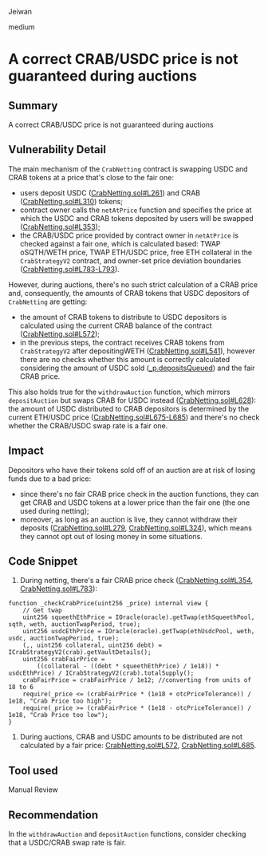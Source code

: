 Jeiwan

medium

# A correct CRAB/USDC price is not guaranteed during auctions

## Summary
A correct CRAB/USDC price is not guaranteed during auctions
## Vulnerability Detail
The main mechanism of the `CrabNetting` contract is swapping USDC and CRAB tokens at a price that's close to the fair one:
- users deposit USDC ([CrabNetting.sol#L261](https://github.com/sherlock-audit/2022-11-opyn/blob/main/crab-netting/src/CrabNetting.sol#L261)) and CRAB ([CrabNetting.sol#L310](https://github.com/sherlock-audit/2022-11-opyn/blob/main/crab-netting/src/CrabNetting.sol#L310)) tokens;
- contract owner calls the `netAtPrice` function and specifies the price at which the USDC and CRAB tokens deposited by users will be swapped ([CrabNetting.sol#L353](https://github.com/sherlock-audit/2022-11-opyn/blob/main/crab-netting/src/CrabNetting.sol#L353));
- the CRAB/USDC price provided by contract owner in `netAtPrice` is checked against a fair one, which is calculated based: TWAP oSQTH/WETH price, TWAP ETH/USDC price, free ETH collateral in the `CrabStrategyV2` contract, and owner-set price deviation boundaries ([CrabNetting.sol#L783-L793](https://github.com/sherlock-audit/2022-11-opyn/blob/main/crab-netting/src/CrabNetting.sol#L783-L793)).

However, during auctions, there's no such strict calculation of a CRAB price and, consequently, the amounts of CRAB tokens that USDC depositors of `CrabNetting` are getting:
- the amount of CRAB tokens to distribute to USDC depositors is calculated using the current CRAB balance of the contract ([CrabNetting.sol#L572](https://github.com/sherlock-audit/2022-11-opyn/blob/main/crab-netting/src/CrabNetting.sol#L572));
- in the previous steps, the contract receives CRAB tokens from `CrabStrategyV2` after depositingWETH ([CrabNetting.sol#L541](https://github.com/sherlock-audit/2022-11-opyn/blob/main/crab-netting/src/CrabNetting.sol#L541)), however there are no checks whether this amount is correctly calculated considering the amount of USDC sold ([_p.depositsQueued](https://github.com/sherlock-audit/2022-11-opyn/blob/main/crab-netting/src/CrabNetting.sol#L533)) and the fair CRAB price.

This also holds true for the `withdrawAuction` function, which mirrors `depositAuction` but swaps CRAB for USDC instead ([CrabNetting.sol#L628](https://github.com/sherlock-audit/2022-11-opyn/blob/main/crab-netting/src/CrabNetting.sol#L628)): the amount of USDC distributed to CRAB depositors is determined by the current ETH/USDC price ([CrabNetting.sol#L675-L685](https://github.com/sherlock-audit/2022-11-opyn/blob/main/crab-netting/src/CrabNetting.sol#L675-L685)) and there's no check whether the CRAB/USDC swap rate is a fair one.
## Impact
Depositors who have their tokens sold off of an auction are at risk of losing funds due to a bad price:
- since there's no fair CRAB price check in the auction functions, they can get CRAB and USDC tokens at a lower price than the fair one (the one used during netting);
- moreover, as long as an auction is live, they cannot withdraw their deposits ([CrabNetting.sol#L279](https://github.com/sherlock-audit/2022-11-opyn/blob/main/crab-netting/src/CrabNetting.sol#L279), [CrabNetting.sol#L324](https://github.com/sherlock-audit/2022-11-opyn/blob/main/crab-netting/src/CrabNetting.sol#L324)), which means they cannot opt out of losing money in some situations.
## Code Snippet
1. During netting, there's a fair CRAB price check ([CrabNetting.sol#L354](https://github.com/sherlock-audit/2022-11-opyn/blob/main/crab-netting/src/CrabNetting.sol#L354), [CrabNetting.sol#L783](https://github.com/sherlock-audit/2022-11-opyn/blob/main/crab-netting/src/CrabNetting.sol#L783)):
  ```solidity
  function _checkCrabPrice(uint256 _price) internal view {
      // Get twap
      uint256 squeethEthPrice = IOracle(oracle).getTwap(ethSqueethPool, sqth, weth, auctionTwapPeriod, true);
      uint256 usdcEthPrice = IOracle(oracle).getTwap(ethUsdcPool, weth, usdc, auctionTwapPeriod, true);
      (,, uint256 collateral, uint256 debt) = ICrabStrategyV2(crab).getVaultDetails();
      uint256 crabFairPrice =
          ((collateral - ((debt * squeethEthPrice) / 1e18)) * usdcEthPrice) / ICrabStrategyV2(crab).totalSupply();
      crabFairPrice = crabFairPrice / 1e12; //converting from units of 18 to 6
      require(_price <= (crabFairPrice * (1e18 + otcPriceTolerance)) / 1e18, "Crab Price too high");
      require(_price >= (crabFairPrice * (1e18 - otcPriceTolerance)) / 1e18, "Crab Price too low");
  }
  ```
1. During auctions, CRAB and USDC amounts to be distributed are not calculated by a fair price: [CrabNetting.sol#L572](https://github.com/sherlock-audit/2022-11-opyn/blob/main/crab-netting/src/CrabNetting.sol#L572), [CrabNetting.sol#L685](https://github.com/sherlock-audit/2022-11-opyn/blob/main/crab-netting/src/CrabNetting.sol#L685).
## Tool used
Manual Review
## Recommendation
In the `withdrawAuction` and `depositAuction` functions, consider checking that a USDC/CRAB swap rate is fair.